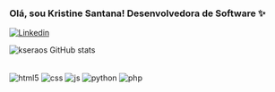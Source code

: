 ### Olá, sou Kristine Santana! Desenvolvedora de Software ✨

[![Linkedin](https://img.shields.io/badge/LinkedIn-0077B5?style=for-the-badge&logo=linkedin&logoColor=white)](https://www.linkedin.com/in/kristine-santana/)

![kseraos GitHub stats](https://github-readme-stats.vercel.app/api?username=kseraos&show_icons=true&theme=radical)


<div style="display: inline_block"> <br/>
  <img align="center" alt="html5" src="https://img.shields.io/badge/HTML5-E34F26?style=for-the-badge&logo=html5&logoColor=white"/>
  <img align="center" alt="css" src="https://img.shields.io/badge/CSS-239120?&style=for-the-badge&logo=css3&logoColor=white"/>
  <img align="center" alt="js" src="https://img.shields.io/badge/JavaScript-F7DF1E?style=for-the-badge&logo=javascript&logoColor=black"/>
  <img align="center" alt="python" src="https://img.shields.io/badge/Python-3776AB?style=for-the-badge&logo=python&logoColor=white"/>
  <img align="center" alt="php" src="https://img.shields.io/badge/PHP-777BB4?style=for-the-badge&logo=php&logoColor=white"/>
</div>


